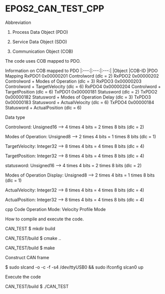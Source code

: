 # EPOS2_CAN_TEST_CPP

Abbreviation

1. Process Data Object (PDO)

2. Service Data Object (SDO)

3. Communication Object (COB)

The code uses COB mapped to PDO. 

Information on COB mapped to PDO
|:---:|:---:|:---:|
|Object	|COB-ID	    |PDO Mapping
RxPDO1	0x00000201	Controlword (dlc = 2)
RxPDO2	0x00000202	Controlword + Modes of Operation (dlc = 3)
RxPDO3	0x00000203	Controlword + TargetVelocity (dlc = 6)
RxPDO4	0x00000204	Controlword + TargetPosition (dlc = 6)
TxPDO1	0x00000181	Statusword (dlc = 2)
TxPDO2	0x00000182	Statusword + Modes of Operation Delay (dlc = 3)
TxPDO3	0x00000183	Statusword + ActualVelocity (dlc = 6)
TxPDO4	0x00000184	Statusword + ActualPosition (dlc = 6)

Data type

Controlword: Unsigned16 --> 4 times 4 bits = 2 times 8 bits (dlc = 2)

Modes of Operation: Unsigned8 --> 2 times 4 bits = 1 times 8 bits (dlc = 1)

TargetVelocity: Integer32 --> 8 times 4 bits = 4 times 8 bits (dlc = 4)

TargetPosition: Integer32 --> 8 times 4 bits = 4 times 8 bits (dlc = 4)

statusword: Unsigned16 --> 4 times 4 bits = 2 times 8 bits (dlc = 2)

Modes of Operation Display: Unsigned8 --> 2 times 4 bits = 1 times 8 bits (dlc = 1)

ActualVelocity: Integer32 --> 8 times 4 bits = 4 times 8 bits (dlc = 4)

ActualPosition: Integer32 --> 8 times 4 bits = 4 times 8 bits (dlc = 4)

cpp Code Operation Mode: Velocity Profile Mode



How to compile and execute the code.

CAN_TEST $ mkdir build

CAN_TEST/build $ cmake ..

CAN_TEST/build $ make

Construct CAN frame

$ sudo slcand -o -c -f -s4 /dev/ttyUSB0 && sudo ifconfig slcan0 up

Execute the code

CAN_TEST/build $ ./CAN_TEST
